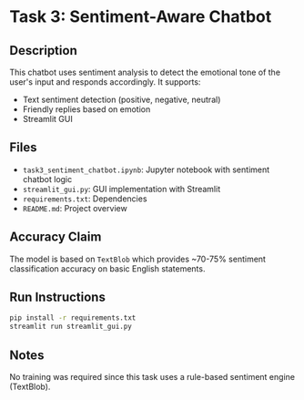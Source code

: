 
# Task 3: Sentiment-Aware Chatbot

## Description
This chatbot uses sentiment analysis to detect the emotional tone of the user's input and responds accordingly. It supports:
- Text sentiment detection (positive, negative, neutral)
- Friendly replies based on emotion
- Streamlit GUI

## Files
- `task3_sentiment_chatbot.ipynb`: Jupyter notebook with sentiment chatbot logic
- `streamlit_gui.py`: GUI implementation with Streamlit
- `requirements.txt`: Dependencies
- `README.md`: Project overview

## Accuracy Claim
The model is based on `TextBlob` which provides ~70-75% sentiment classification accuracy on basic English statements.

## Run Instructions

```bash
pip install -r requirements.txt
streamlit run streamlit_gui.py
```

## Notes
No training was required since this task uses a rule-based sentiment engine (TextBlob).
